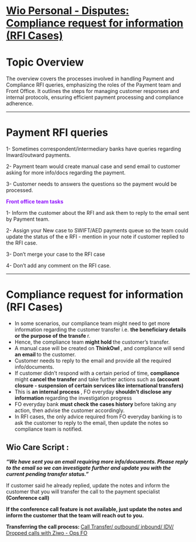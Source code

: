 # [Wio Personal - Disputes: Compliance request for information (RFI Cases) ](https://app.getguru.com/card/TBeGkXac/Wio-Personal-Disputes-Compliance-request-for-information-RFI-Cases-)

<p class="ghq-card-content__paragraph ghq-is-empty" data-ghq-card-content-type="paragraph">
</p>
<h1 class="ghq-card-content__large-heading" data-ghq-card-content-type="LARGE_HEADING">
 <strong class="ghq-card-content__bold" data-ghq-card-content-type="BOLD">
  Topic Overview
 </strong>
</h1>
<p class="ghq-card-content__paragraph" data-ghq-card-content-type="paragraph">
 The overview covers the processes involved in handling Payment and Compliance RFI queries, emphasizing the roles of the Payment team and Front Office. It outlines the steps for managing customer responses and internal protocols, ensuring efficient payment processing and compliance adherence.
</p>
<hr class="ghq-card-content__horizontal-rule" data-ghq-card-content-type="DIVIDER"/>
<h1 class="ghq-card-content__large-heading" data-ghq-card-content-type="LARGE_HEADING">
 <strong class="ghq-card-content__bold" data-ghq-card-content-type="BOLD">
  Payment RFI queries
 </strong>
</h1>
<p class="ghq-card-content__paragraph" data-ghq-card-content-type="paragraph">
 1- Sometimes correspondent/intermediary banks have queries regarding Inward/outward payments.
</p>
<p class="ghq-card-content__paragraph" data-ghq-card-content-type="paragraph">
 2- Payment team would create manual case and send email to customer asking for more info/docs regarding the payment.
</p>
<p class="ghq-card-content__paragraph" data-ghq-card-content-type="paragraph">
 3- Customer needs to answers the questions so the payment would be processed.
</p>
<p class="ghq-card-content__paragraph ghq-is-empty" data-ghq-card-content-type="paragraph">
</p>
<p class="ghq-card-content__paragraph" data-ghq-card-content-type="paragraph">
 <strong class="ghq-card-content__bold" data-ghq-card-content-type="BOLD">
  <span class="ghq-card-content__text-color" data-ghq-card-content-type="TEXT_COLOR" style="color:#9013fe">
   Front office team tasks
  </span>
 </strong>
</p>
<p class="ghq-card-content__paragraph" data-ghq-card-content-type="paragraph">
 1- Inform the customer about the RFI and ask them to reply to the email sent by Payment team.
</p>
<p class="ghq-card-content__paragraph" data-ghq-card-content-type="paragraph">
 2- Assign your New case to SWIFT/AED payments queue so the team could update the status of the e RFI - mention in your note if customer replied to the RFI case.
</p>
<p class="ghq-card-content__paragraph" data-ghq-card-content-type="paragraph">
 3- Don’t merge your case to the RFI case
</p>
<p class="ghq-card-content__paragraph" data-ghq-card-content-type="paragraph">
 4- Don’t add any comment on the RFI case.
</p>
<hr class="ghq-card-content__horizontal-rule" data-ghq-card-content-type="DIVIDER"/>
<h1 class="ghq-card-content__large-heading" data-ghq-card-content-type="LARGE_HEADING">
 <strong class="ghq-card-content__bold" data-ghq-card-content-type="BOLD">
  Compliance request for information (RFI Cases)
 </strong>
</h1>
<ul class="ghq-card-content__bulleted-list" data-ghq-card-content-type="BULLETED_LIST">
 <li class="ghq-card-content__bulleted-list-item" data-ghq-card-content-type="BULLETED_LIST_ITEM">
  In some scenarios, our compliance team might need to get more information regarding the customer transfer i.e.
  <strong class="ghq-card-content__bold" data-ghq-card-content-type="BOLD">
   the beneficiary details or the purpose of the transfe
  </strong>
  r.
 </li>
 <li class="ghq-card-content__bulleted-list-item" data-ghq-card-content-type="BULLETED_LIST_ITEM">
  Hence, the compliance team
  <strong class="ghq-card-content__bold" data-ghq-card-content-type="BOLD">
   might hold
  </strong>
  the customer’s transfer.
 </li>
 <li class="ghq-card-content__bulleted-list-item" data-ghq-card-content-type="BULLETED_LIST_ITEM">
  A manual case will be created on
  <strong class="ghq-card-content__bold" data-ghq-card-content-type="BOLD">
   ThinkOwl
  </strong>
  , and compliance will send
  <strong class="ghq-card-content__bold" data-ghq-card-content-type="BOLD">
   an email
  </strong>
  to the customer.
 </li>
 <li class="ghq-card-content__bulleted-list-item" data-ghq-card-content-type="BULLETED_LIST_ITEM">
  Customer needs to reply to the email and provide all the required info/documents.
 </li>
 <li class="ghq-card-content__bulleted-list-item" data-ghq-card-content-type="BULLETED_LIST_ITEM">
  If customer didn’t respond with a certain period of time,
  <strong class="ghq-card-content__bold" data-ghq-card-content-type="BOLD">
   compliance
  </strong>
  might
  <strong class="ghq-card-content__bold" data-ghq-card-content-type="BOLD">
   cancel the transfer
  </strong>
  and take further actions such as
  <strong class="ghq-card-content__bold" data-ghq-card-content-type="BOLD">
   (account closure - suspension of certain services like international transfers)
  </strong>
 </li>
 <li class="ghq-card-content__bulleted-list-item" data-ghq-card-content-type="BULLETED_LIST_ITEM">
  This is
  <strong class="ghq-card-content__bold" data-ghq-card-content-type="BOLD">
   an internal process
  </strong>
  , FO everyday
  <strong class="ghq-card-content__bold" data-ghq-card-content-type="BOLD">
   shouldn’t disclose any information
  </strong>
  regarding the investigation progress
 </li>
 <li class="ghq-card-content__bulleted-list-item" data-ghq-card-content-type="BULLETED_LIST_ITEM">
  FO everyday bank
  <strong class="ghq-card-content__bold" data-ghq-card-content-type="BOLD">
   must check the cases history
  </strong>
  before taking any action, then advise the customer accordingly.
 </li>
 <li class="ghq-card-content__bulleted-list-item" data-ghq-card-content-type="BULLETED_LIST_ITEM">
  In RFI cases, the only advice required from FO everyday banking is to ask the customer to reply to the email, then update the notes so compliance team is notified.
 </li>
</ul>
<p class="ghq-card-content__paragraph ghq-is-empty" data-ghq-card-content-type="paragraph">
</p>
<h2 class="ghq-card-content__medium-heading" data-ghq-card-content-type="MEDIUM_HEADING">
 <strong class="ghq-card-content__bold" data-ghq-card-content-type="BOLD">
  Wio Care Script
 </strong>
 :
</h2>
<p class="ghq-card-content__paragraph" data-ghq-card-content-type="paragraph">
 <strong class="ghq-card-content__bold" data-ghq-card-content-type="BOLD">
  <em class="ghq-card-content__italic" data-ghq-card-content-type="ITALIC">
   “We have sent you an email requiring more info/documents. Please reply to the email so we can investigate further and update you with the current pending transfer status.”
  </em>
 </strong>
</p>
<p class="ghq-card-content__paragraph ghq-is-empty" data-ghq-card-content-type="paragraph">
</p>
<p class="ghq-card-content__paragraph" data-ghq-card-content-type="paragraph">
 If customer said he already replied, update the notes and inform the customer that you will transfer the call to the payment specialist
 <strong class="ghq-card-content__bold" data-ghq-card-content-type="BOLD">
  (Conference call)
 </strong>
</p>
<p class="ghq-card-content__paragraph" data-ghq-card-content-type="paragraph">
 <strong class="ghq-card-content__bold" data-ghq-card-content-type="BOLD">
  If the conference call feature is not available, just update the notes and inform the customer that the team will reach out to you.
 </strong>
</p>
<p class="ghq-card-content__paragraph" data-ghq-card-content-type="paragraph">
 <strong class="ghq-card-content__bold" data-ghq-card-content-type="BOLD">
  Transferring the call process:
 </strong>
 <a class="ghq-card-content__link" data-ghq-card-content-type="LINK" href="https://wiobank.atlassian.net/wiki/spaces/wpediasme/pages/602308686/Call+Transfer+outbound+inbound+IDV+Dropped+calls+with+Ziwo+-+Ops+FO" rel="noopener noreferrer" target="_blank">
  Call Transfer/ outbound/ inbound/ IDV/ Dropped calls with Ziwo - Ops FO
 </a>
</p>
<p class="ghq-card-content__paragraph ghq-is-empty" data-ghq-card-content-type="paragraph">
</p>

